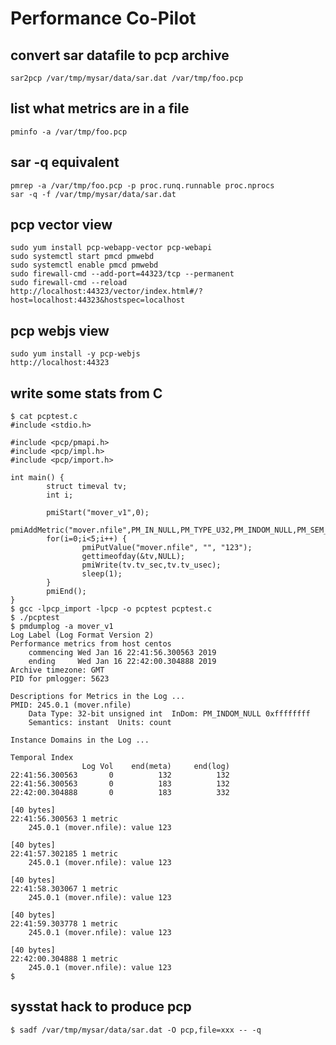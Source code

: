 # Performance Co-Pilot

## convert sar datafile to pcp archive
    sar2pcp /var/tmp/mysar/data/sar.dat /var/tmp/foo.pcp

## list what metrics are in a file
    pminfo -a /var/tmp/foo.pcp

## sar -q equivalent
    pmrep -a /var/tmp/foo.pcp -p proc.runq.runnable proc.nprocs
    sar -q -f /var/tmp/mysar/data/sar.dat

## pcp vector view
    sudo yum install pcp-webapp-vector pcp-webapi
    sudo systemctl start pmcd pmwebd
    sudo systemctl enable pmcd pmwebd
    sudo firewall-cmd --add-port=44323/tcp --permanent
    sudo firewall-cmd --reload
    http://localhost:44323/vector/index.html#/?host=localhost:44323&hostspec=localhost
    
 ## pcp webjs view
    sudo yum install -y pcp-webjs
    http://localhost:44323

## write some stats from C

    $ cat pcptest.c
    #include <stdio.h>
    
    #include <pcp/pmapi.h>
    #include <pcp/impl.h>
    #include <pcp/import.h>
    
    int main() {
            struct timeval tv;
            int i;
    
            pmiStart("mover_v1",0);
            pmiAddMetric("mover.nfile",PM_IN_NULL,PM_TYPE_U32,PM_INDOM_NULL,PM_SEM_INSTANT,pmiUnits(0,0,1,0,0,PM_COUNT_ONE));
            for(i=0;i<5;i++) {
                    pmiPutValue("mover.nfile", "", "123");
                    gettimeofday(&tv,NULL);
                    pmiWrite(tv.tv_sec,tv.tv_usec);
                    sleep(1);
            }
            pmiEnd();
    }
    $ gcc -lpcp_import -lpcp -o pcptest pcptest.c
    $ ./pcptest
    $ pmdumplog -a mover_v1
    Log Label (Log Format Version 2)
    Performance metrics from host centos
        commencing Wed Jan 16 22:41:56.300563 2019
        ending     Wed Jan 16 22:42:00.304888 2019
    Archive timezone: GMT
    PID for pmlogger: 5623

    Descriptions for Metrics in the Log ...
    PMID: 245.0.1 (mover.nfile)
        Data Type: 32-bit unsigned int  InDom: PM_INDOM_NULL 0xffffffff
        Semantics: instant  Units: count

    Instance Domains in the Log ...

    Temporal Index
                    Log Vol    end(meta)     end(log)
    22:41:56.300563       0          132          132
    22:41:56.300563       0          183          132
    22:42:00.304888       0          183          332

    [40 bytes]
    22:41:56.300563 1 metric
        245.0.1 (mover.nfile): value 123

    [40 bytes]
    22:41:57.302185 1 metric
        245.0.1 (mover.nfile): value 123

    [40 bytes]
    22:41:58.303067 1 metric
        245.0.1 (mover.nfile): value 123

    [40 bytes]
    22:41:59.303778 1 metric
        245.0.1 (mover.nfile): value 123

    [40 bytes]
    22:42:00.304888 1 metric
        245.0.1 (mover.nfile): value 123
    $

## sysstat hack to produce pcp
    $ sadf /var/tmp/mysar/data/sar.dat -O pcp,file=xxx -- -q
